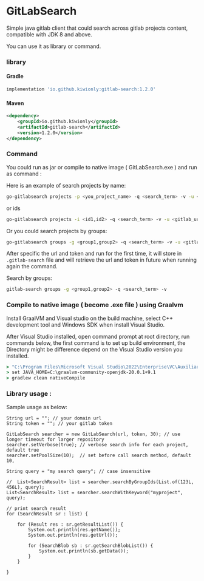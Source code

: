 # GitLabSearch
Simple java gitlab client that could search across gitlab projects content, compatible with JDK 8 and above.

You can use it as library or command.

### library

#### Gradle

```groovy
implementation 'io.github.kiwionly:gitlab-search:1.2.0'
```

#### Maven

```xml
<dependency>
    <groupId>io.github.kiwionly</groupId>
    <artifactId>gitlab-search</artifactId>
    <version>1.2.0</version>
</dependency>
```

### Command 

You could run as jar or compile to native image ( GitLabSearch.exe ) and run as command :

Here is an example of search projects by name:

```sh
go-gitlabsearch projects -p <you_project_name> -q <search_term> -v -u <gitlab_url> -t <api_token>
```

or ids

```sh
go-gitlabsearch projects -i <id1,id2> -q <search_term> -v -u <gitlab_url> -t <api_token>
```


Or you could search projects by groups:
```sh
go-gitlabsearch groups -g <group1,group2> -q <search_term> -v -u <gitlab_url> -t <api_token>
```

After specific the url and token and run for the first time, it will store in `.gitlab-search` file and will retrieve the url and token in future when running again the command.

Search by groups:

```sh
gitlab-search groups -g <group1,group2> -q <search_term> -v
```

### Compile to native image ( become .exe file ) using Graalvm

Install GraalVM and Visual studio on the build machine, select C++ development tool and Windows SDK when install Visual Studio.

After Visual Studio installed, open command prompt at root directory, run commands below, the first command is to set up build environment,
the Directory might be difference depend on the Visual Studio version you installed.

```cmd
> "C:\Program Files\Microsoft Visual Studio\2022\Enterprise\VC\Auxiliary\Build\vcvars64"
> set JAVA_HOME=C:\graalvm-community-openjdk-20.0.1+9.1
> gradlew clean nativeCompile
```

### Library usage :

Sample usage as below:

```
String url = ""; // your domain url
String token = ""; // your gitlab token

GitLabSearch searcher = new GitLabSearch(url, token, 30); // use longer timeout for larger repository
searcher.setVerbose(true); // verbose search info for each project, default true
searcher.setPoolSize(10);  // set before call search method, default 10,

String query = "my search query"; // case insensitive

//	List<SearchResult> list = searcher.searchByGroupIds(List.of(123L, 456L), query);
List<SearchResult> list = searcher.searchWithKeyword("myproject", query);

// print search result
for (SearchResult sr : list) {
								
	for (Result res : sr.getResultList()) {
		System.out.println(res.getName());
		System.out.println(res.getUrl());
		
		for (SearchBlob sb : sr.getSearchBlobList()) {
			System.out.println(sb.getData());
		}
	}
	
}	
```
